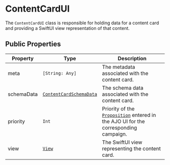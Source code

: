 # ContentCardUI

The `ContentCardUI` class is responsible for holding data for a content card and providing a SwiftUI view representation of that content.

## Public Properties

| Property | Type | Description |
| --- | --- | --- |
| meta | `[String: Any]` | The metadata associated with the content card. |
| schemaData | [`ContentCardSchemaData`](./../../propositions/developer-documentation/classes/schemas/content-card-schema-data.md) | The schema data associated with the content card. |
| priority | `Int` | Priority of the [`Proposition`](./../../propositions/developer-documentation/classes/proposition.md) entered in the AJO UI for the corresponding campaign. |
| view | [`View`](https://developer.apple.com/documentation/swiftui/view) | The SwiftUI view representing the content card. |

